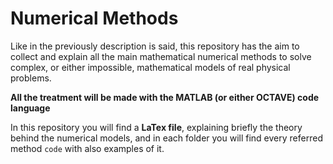 # Numerical Methods
Like in the previously description is said, this repository has the aim to collect and explain all the main mathematical numerical methods to solve
complex, or either impossible, mathematical models of real physical problems.

**All the treatment will be made with the MATLAB (or either OCTAVE) code language**

In this repository you will find a **LaTex file**, explaining briefly the theory behind the numerical models, and in each folder you will find every referred method `code` with also examples of it.
